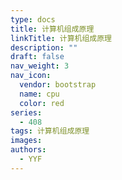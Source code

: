 ```yaml
---
type: docs
title: 计算机组成原理
linkTitle: 计算机组成原理
description: ""
draft: false
nav_weight: 3
nav_icon:
  vendor: bootstrap
  name: cpu
  color: red
series:
  - 408
tags: 计算机组成原理
images:
authors:
  - YYF
---
```

